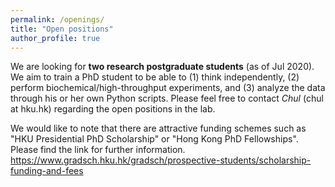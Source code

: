 ```yaml
---
permalink: /openings/
title: "Open positions"
author_profile: true
---
```

We are looking for __two research postgraduate students__ (as of Jul 2020). We aim to train a PhD student to be able to (1) think independently, (2) perform biochemical/high-throughput experiments, and (3) analyze the data through his or her own Python scripts. Please feel free to contact *Chul* (chul at hku.hk) regarding the open positions in the lab.

We would like to note that there are attractive funding schemes such as "HKU Presidential PhD Scholarship" or "Hong Kong PhD Fellowships". Please find the link for further information. https://www.gradsch.hku.hk/gradsch/prospective-students/scholarship-funding-and-fees
